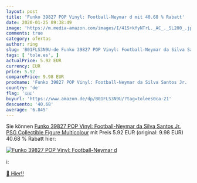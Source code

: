 ```yaml
---
layout: post
title: 'Funko 39827 POP Vinyl: Football-Neymar d mit 40.68 % Rabatt'
date: 2020-01-25 09:38:49
image: 'https://m.media-amazon.com/images/I/41S+kfyNTrL._AC_._SL200_.jpg'
comments: true
category: ofertas
author: ring
slug: 'B01FLS3N9U-de Funko 39827 POP Vinyl: Football-Neymar da Silva Santos Jr....'
tags: [ 'tole.es', ]
actualPrice: 5.92 EUR
currency: EUR
price: 5.92
comparePrice: 9.98 EUR
prodname: 'Funko 39827 POP Vinyl: Football-Neymar da Silva Santos Jr.  PSG  Collectible Figure  Multicolour'
country: 'de'
flag: '🇩🇪'
buyurl: 'https://www.amazon.de/dp/B01FLS3N9U/?tag=tolees0ca-21'
descuento: '40.68'
average: '6.845'
---
```


Sie können [Funko 39827 POP Vinyl: Football-Neymar da Silva Santos Jr.  PSG  Collectible Figure  Multicolour](https://www.amazon.de/dp/B01FLS3N9U/?tag=tolees0ca-21) mit Preis 5.92 EUR (original: 9.98 EUR) 40.68 % Rabatt hier:

[![Funko 39827 POP Vinyl: Football-Neymar d](https://m.media-amazon.com/images/I/41S+kfyNTrL._AC_._SL200_.jpg)](https://www.amazon.de/dp/B01FLS3N9U/?tag=tolees0ca-21)

ℹ️:


[🛒 Hier!!](https://www.amazon.de/dp/B01FLS3N9U/?tag=tolees0ca-21)
